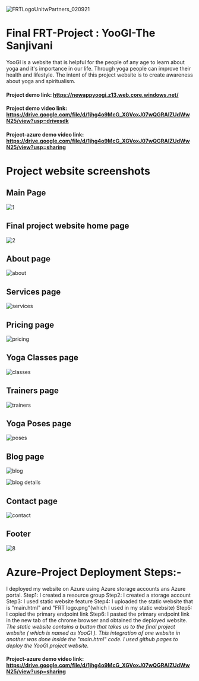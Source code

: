 ![FRTLogoUnitwPartners_020921](https://user-images.githubusercontent.com/78994799/184627487-36ddd446-8914-450a-856d-6f64ac415fe8.png) 




# Final FRT-Project : YooGI-The Sanjivani
YooGI is a website that is helpful for the people of any age to learn about yoga and it's importance in our life. Through yoga people can improve their health and lifestyle. The intent of this project website is to create awareness about yoga and spiritualism.





#### Project demo link: https://newappyoogi.z13.web.core.windows.net/





#### Project demo video link: https://drive.google.com/file/d/1jhg4o9McG_XGVoxJ07wQGRAlZUdWwN25/view?usp=drivesdk




#### Project-azure demo video link: https://drive.google.com/file/d/1jhg4o9McG_XGVoxJ07wQGRAlZUdWwN25/view?usp=sharing



# Project website screenshots
## Main Page
![1](https://user-images.githubusercontent.com/78994799/184621283-0f020b5a-f77b-4c17-9842-629d1a3e0dda.JPG)


## Final project website home page
![2](https://user-images.githubusercontent.com/78994799/184621622-e3509a5a-55e3-438d-a408-6b658677814f.JPG)


## About page
![about](https://user-images.githubusercontent.com/78994799/184622622-34aa46e2-99f6-4dd3-921c-499caad34784.JPG)


## Services page
![services](https://user-images.githubusercontent.com/78994799/184622667-c1d42428-02c3-498c-a57d-d32b93371583.JPG)


## Pricing page
![pricing](https://user-images.githubusercontent.com/78994799/184622703-8e333ba4-6f95-40da-ba9f-00e9a949eadc.JPG)


## Yoga Classes page
![classes](https://user-images.githubusercontent.com/78994799/184622751-413c9cf2-4ca0-4000-a6c6-e74ae128a6ac.JPG)


## Trainers page
![trainers](https://user-images.githubusercontent.com/78994799/184622799-7f6c834b-0c33-4e2c-9cad-27ab2c8e7a5f.JPG)


## Yoga Poses page
![poses](https://user-images.githubusercontent.com/78994799/184622846-351af3cc-76d1-440e-b51f-5bc88c9d68ca.JPG)


## Blog page
![blog](https://user-images.githubusercontent.com/78994799/184622878-61ead4a4-1cb9-4a8a-8566-247434325ef0.JPG)

![blog details](https://user-images.githubusercontent.com/78994799/184622885-ba23039e-15b6-4e69-9780-9bd82fee630c.JPG)


## Contact page
![contact](https://user-images.githubusercontent.com/78994799/184622929-c0537534-aa57-47e6-8297-60aff2ba8573.JPG)


## Footer 
![8](https://user-images.githubusercontent.com/78994799/184623618-bb378fe2-a6d5-4e8e-8dac-892b3acee3d7.JPG)


# Azure-Project Deployment Steps:-
I deployed my website on Azure using Azure storage accounts ans Azure portal. 
Step1: I created a resource group
Step2: I created a storage account
Step3: I used static website feature
Step4: I uploaded the static website that is "main.html" and "FRT logo.png"(which I used in my static website)
Step5: I copied the primary endpoint link
Step6: I pasted the primary endpoint link in the new tab of the chrome browser and obtained the deployed website.
*The static website contains a button that takes us to the final project website ( which is named as YooGI ). This integration of one website in another was done inside the "main.html" code. I used github pages to deploy the YooGI project website.*

#### Project-azure demo video link: https://drive.google.com/file/d/1jhg4o9McG_XGVoxJ07wQGRAlZUdWwN25/view?usp=sharing
